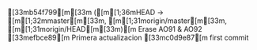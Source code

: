 [33mb54f799[m[33m ([m[1;36mHEAD -> [m[1;32mmaster[m[33m, [m[1;31morigin/master[m[33m, [m[1;31morigin/HEAD[m[33m)[m Erase AO91 & AO92 [33mefbce89[m Primera actualizacion [33mc0d9e87[m first commit
